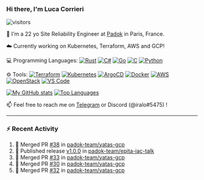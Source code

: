 ### Hi there, I'm Luca Corrieri

![visitors](https://visitor-badge.glitch.me/badge?page_id=corrieriluca.corrieriluca)

👋 I'm a 22 yo Site Reliability Engineer at [Padok](https://www.padok.fr/) in Paris, France.

☁️ Currently working on Kubernetes, Terraform, AWS and GCP!

💻 Programming Languages:
[![Rust](https://img.shields.io/badge/Rust-c14566?style=flat-square&logo=rust&logoColor=white)](#)
[![C#](https://img.shields.io/badge/C%23-1e9e25.svg?style=flat-square&logo=c%20sharp&logoColor=white)](#)
[![Go](https://img.shields.io/badge/Go-007d9c?style=flat-square&logo=go&logoColor=white)](#)
[![C](https://img.shields.io/badge/C-2570ae.svg?style=flat-square&logo=c&logoColor=white)](#)
[![Python](https://img.shields.io/badge/Python-3b78a7.svg?style=flat-square&logo=python&logoColor=white)](#)

⚙️ Tools:
[![Terraform](https://img.shields.io/badge/Terraform-7B42BC?style=flat-square&logo=terraform&logoColor=white)](#)
[![Kubernetes](https://img.shields.io/badge/Kubernetes-326CE5?style=flat-square&logo=kubernetes&logoColor=white)](#)
[![ArgoCD](https://img.shields.io/badge/ArgoCD-009485?style=flat-square&logo=argo&logoColor=white)](#)
[![Docker](https://img.shields.io/badge/Docker-2496ED?style=flat-square&logo=docker&logoColor=white)](#)
[![AWS](https://img.shields.io/badge/AWS-232F3E?style=flat-square&logo=amazonaws&logoColor=white)](#)
[![OpenStack](https://img.shields.io/badge/OpenStack-ED1944?style=flat-square&logo=openstack&logoColor=white)](#)
[![VS Code](https://img.shields.io/badge/VS%20Code-007ACC?style=flat-square&logo=visualstudiocode&logoColor=white)](#)

[![My GitHub stats](https://github-readme-stats.vercel.app/api?username=corrieriluca&hide_rank=true&count_private=true&include_all_commits=true&show_icons=true&theme=github_dark)](#)
[![Top Languages](https://github-readme-stats.vercel.app/api/top-langs/?username=corrieriluca&layout=compact&theme=github_dark)](#)

📫 Feel free to reach me on [Telegram](https://t.me/luccorri) or Discord (@iralo#5475) !

---

### :zap: Recent Activity

<!--START_SECTION:activity-->
1. 🎉 Merged PR [#38](https://github.com/padok-team/yatas-gcp/pull/38) in [padok-team/yatas-gcp](https://github.com/padok-team/yatas-gcp)
2. 🚀 Published release [v1.0.0](https://github.com/padok-team/epita-iac-talk/releases/tag/v1.0) in [padok-team/epita-iac-talk](https://github.com/padok-team/epita-iac-talk)
3. 🎉 Merged PR [#33](https://github.com/padok-team/yatas-gcp/pull/33) in [padok-team/yatas-gcp](https://github.com/padok-team/yatas-gcp)
4. 🎉 Merged PR [#30](https://github.com/padok-team/yatas-gcp/pull/30) in [padok-team/yatas-gcp](https://github.com/padok-team/yatas-gcp)
5. 🎉 Merged PR [#32](https://github.com/padok-team/yatas-gcp/pull/32) in [padok-team/yatas-gcp](https://github.com/padok-team/yatas-gcp)
<!--END_SECTION:activity-->
